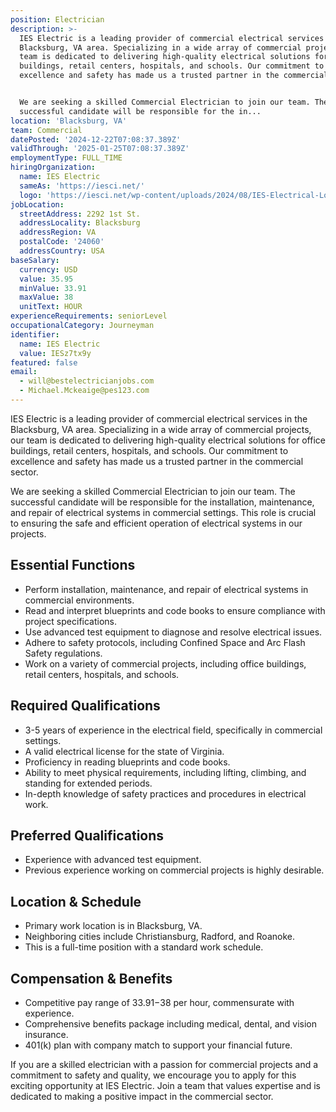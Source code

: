 ```yaml
---
position: Electrician
description: >-
  IES Electric is a leading provider of commercial electrical services in the
  Blacksburg, VA area. Specializing in a wide array of commercial projects, our
  team is dedicated to delivering high-quality electrical solutions for office
  buildings, retail centers, hospitals, and schools. Our commitment to
  excellence and safety has made us a trusted partner in the commercial sector.


  We are seeking a skilled Commercial Electrician to join our team. The
  successful candidate will be responsible for the in...
location: 'Blacksburg, VA'
team: Commercial
datePosted: '2024-12-22T07:08:37.389Z'
validThrough: '2025-01-25T07:08:37.389Z'
employmentType: FULL_TIME
hiringOrganization:
  name: IES Electric
  sameAs: 'https://iesci.net/'
  logo: 'https://iesci.net/wp-content/uploads/2024/08/IES-Electrical-Logo-color.png'
jobLocation:
  streetAddress: 2292 1st St.
  addressLocality: Blacksburg
  addressRegion: VA
  postalCode: '24060'
  addressCountry: USA
baseSalary:
  currency: USD
  value: 35.95
  minValue: 33.91
  maxValue: 38
  unitText: HOUR
experienceRequirements: seniorLevel
occupationalCategory: Journeyman
identifier:
  name: IES Electric
  value: IESz7tx9y
featured: false
email:
  - will@bestelectricianjobs.com
  - Michael.Mckeaige@pes123.com
---
```




IES Electric is a leading provider of commercial electrical services in the Blacksburg, VA area. Specializing in a wide array of commercial projects, our team is dedicated to delivering high-quality electrical solutions for office buildings, retail centers, hospitals, and schools. Our commitment to excellence and safety has made us a trusted partner in the commercial sector.

We are seeking a skilled Commercial Electrician to join our team. The successful candidate will be responsible for the installation, maintenance, and repair of electrical systems in commercial settings. This role is crucial to ensuring the safe and efficient operation of electrical systems in our projects.

## Essential Functions
- Perform installation, maintenance, and repair of electrical systems in commercial environments.
- Read and interpret blueprints and code books to ensure compliance with project specifications.
- Use advanced test equipment to diagnose and resolve electrical issues.
- Adhere to safety protocols, including Confined Space and Arc Flash Safety regulations.
- Work on a variety of commercial projects, including office buildings, retail centers, hospitals, and schools.

## Required Qualifications
- 3-5 years of experience in the electrical field, specifically in commercial settings.
- A valid electrical license for the state of Virginia.
- Proficiency in reading blueprints and code books.
- Ability to meet physical requirements, including lifting, climbing, and standing for extended periods.
- In-depth knowledge of safety practices and procedures in electrical work.

## Preferred Qualifications
- Experience with advanced test equipment.
- Previous experience working on commercial projects is highly desirable.

## Location & Schedule
- Primary work location is in Blacksburg, VA.
- Neighboring cities include Christiansburg, Radford, and Roanoke.
- This is a full-time position with a standard work schedule.

## Compensation & Benefits
- Competitive pay range of $33.91-$38 per hour, commensurate with experience.
- Comprehensive benefits package including medical, dental, and vision insurance.
- 401(k) plan with company match to support your financial future.

If you are a skilled electrician with a passion for commercial projects and a commitment to safety and quality, we encourage you to apply for this exciting opportunity at IES Electric. Join a team that values expertise and is dedicated to making a positive impact in the commercial sector.